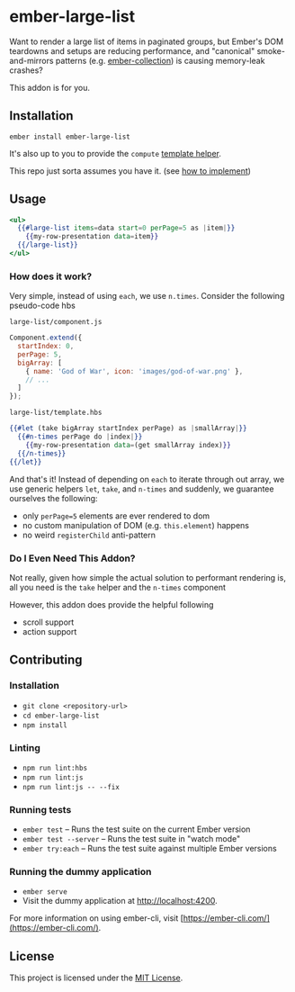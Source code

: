 ember-large-list
==============================================================================

Want to render a large list of items in paginated groups, but Ember's DOM teardowns and setups are reducing performance, and "canonical" smoke-and-mirrors patterns (e.g. [ember-collection](https://www.npmjs.com/package/ember-collection)) is causing memory-leak crashes?

This addon is for you.

Installation
------------------------------------------------------------------------------

```
ember install ember-large-list
```

It's also up to you to provide the `compute` [template helper](https://www.npmjs.com/package/ember-composable-helpers#compute).

This repo just sorta assumes you have it. (see [how to implement](https://github.com/DockYard/ember-composable-helpers/blob/master/addon/helpers/compute.js))

Usage
------------------------------------------------------------------------------

```hbs
<ul>
  {{#large-list items=data start=0 perPage=5 as |item|}}
    {{my-row-presentation data=item}}
  {{/large-list}}
</ul>
```


### How does it work?

Very simple, instead of using `each`, we use `n.times`. Consider the following pseudo-code hbs

`large-list/component.js`
```javascript
Component.extend({
  startIndex: 0,
  perPage: 5,
  bigArray: [
    { name: 'God of War', icon: 'images/god-of-war.png' },
    // ...
  ]
});
```
`large-list/template.hbs`
```hbs
{{#let (take bigArray startIndex perPage) as |smallArray|}}
  {{#n-times perPage do |index|}}
    {{my-row-presentation data=(get smallArray index)}}
  {{/n-times}}
{{/let}}
```

And that's it! Instead of depending on `each` to iterate through out array, we use generic helpers `let`, `take`, and `n-times` and suddenly, we guarantee ourselves the following:

- only `perPage=5` elements are ever rendered to dom
- no custom manipulation of DOM (e.g. `this.element`) happens
- no weird `registerChild` anti-pattern

### Do I Even Need This Addon?

Not really, given how simple the actual solution to performant rendering is, all you need is the `take` helper and the `n-times` component

However, this addon does provide the helpful following

- scroll support
- action support

Contributing
------------------------------------------------------------------------------

### Installation

* `git clone <repository-url>`
* `cd ember-large-list`
* `npm install`

### Linting

* `npm run lint:hbs`
* `npm run lint:js`
* `npm run lint:js -- --fix`

### Running tests

* `ember test` – Runs the test suite on the current Ember version
* `ember test --server` – Runs the test suite in "watch mode"
* `ember try:each` – Runs the test suite against multiple Ember versions

### Running the dummy application

* `ember serve`
* Visit the dummy application at [http://localhost:4200](http://localhost:4200).

For more information on using ember-cli, visit [https://ember-cli.com/](https://ember-cli.com/).

License
------------------------------------------------------------------------------

This project is licensed under the [MIT License](LICENSE.md).
